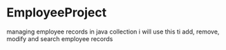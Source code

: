 # EmployeeProject
managing employee records in java collection i will use this ti add, remove, modify and search employee records
